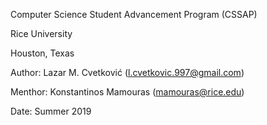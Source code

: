 Computer Science Student Advancement Program (CSSAP)

Rice University

Houston, Texas

Author:   Lazar M. Cvetković (l.cvetkovic.997@gmail.com)

Menthor:  Konstantinos Mamouras (mamouras@rice.edu)

Date:     Summer 2019
